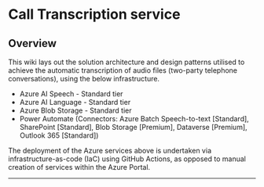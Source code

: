 # Call Transcription service

## Overview

This wiki lays out the solution architecture and design patterns utilised to achieve the automatic transcription of audio files (two-party telephone conversations), using the below infrastructure.

* Azure AI Speech - Standard tier
* Azure AI Language - Standard tier
* Azure Blob Storage - Standard tier
* Power Automate (Connectors: Azure Batch Speech-to-text [Standard], SharePoint [Standard], Blob Storage [Premium], Dataverse [Premium], Outlook 365 [Standard])

The deployment of the Azure services above is undertaken via infrastructure-as-code (IaC) using GitHub Actions, as opposed to manual creation of services within the Azure Portal. 


***
